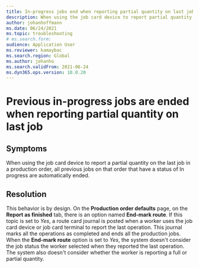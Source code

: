```yaml
--- 
title: In-progress jobs end when reporting partial quantity on last job 
description: When using the job card device to report partial quantity on the last job in a production order, all previous jobs that have status of In progress are ended. 
author: johanhoffmann 
ms.date: 06/24/2021 
ms.topic: troubleshooting 
# ms.search.form: 
audience: Application User 
ms.reviewer: kamaybac 
ms.search.region: Global 
ms.author: johanho 
ms.search.validFrom: 2021-06-24 
ms.dyn365.ops.version: 10.0.20 
--- 
```


# Previous in-progress jobs are ended when reporting partial quantity on last job

## Symptoms

When using the job card device to report a partial quantity on the last job in a production order, all previous jobs on that order that have a status of In progress are automatically ended.

## Resolution

This behavior is by design. On the **Production order defaults** page, on the **Report as finished** tab, there is an option named **End-mark route**. If this topic is set to *Yes*, a route card journal is posted when a worker uses the job card device or job card terminal to report the last operation. This journal marks all the operations as completed and ends all the production jobs. When the **End-mark route** option is set to *Yes*, the system doesn't consider the job status the worker selected when they reported the last operation. The system also doesn't consider whether the worker is reporting a full or partial quantity.
